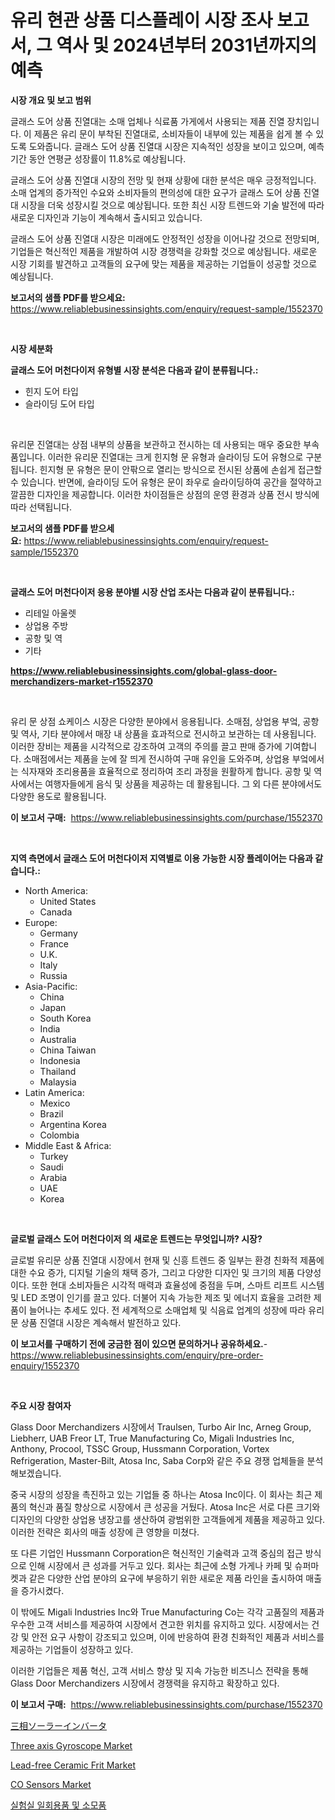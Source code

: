 <p><h1>유리 현관 상품 디스플레이 시장 조사 보고서, 그 역사 및 2024년부터 2031년까지의 예측</h1></p><p><strong>시장 개요 및 보고 범위</strong></p>
<p><p>글래스 도어 상품 진열대는 소매 업체나 식료품 가게에서 사용되는 제품 진열 장치입니다. 이 제품은 유리 문이 부착된 진열대로, 소비자들이 내부에 있는 제품을 쉽게 볼 수 있도록 도와줍니다. 글래스 도어 상품 진열대 시장은 지속적인 성장을 보이고 있으며, 예측 기간 동안 연평균 성장률이 11.8%로 예상됩니다.</p><p>글래스 도어 상품 진열대 시장의 전망 및 현재 상황에 대한 분석은 매우 긍정적입니다. 소매 업계의 증가적인 수요와 소비자들의 편의성에 대한 요구가 글래스 도어 상품 진열대 시장을 더욱 성장시킬 것으로 예상됩니다. 또한 최신 시장 트렌드와 기술 발전에 따라 새로운 디자인과 기능이 계속해서 출시되고 있습니다.</p><p>글래스 도어 상품 진열대 시장은 미래에도 안정적인 성장을 이어나갈 것으로 전망되며, 기업들은 혁신적인 제품을 개발하여 시장 경쟁력을 강화할 것으로 예상됩니다. 새로운 시장 기회를 발견하고 고객들의 요구에 맞는 제품을 제공하는 기업들이 성공할 것으로 예상됩니다.</p></p>
<p><strong>보고서의 샘플 PDF를 받으세요:</strong> <a href="https://www.reliablebusinessinsights.com/enquiry/request-sample/1552370">https://www.reliablebusinessinsights.com/enquiry/request-sample/1552370</a></p>
<p>&nbsp;</p>
<p><strong>시장 세분화</strong></p>
<p><strong>글래스 도어 머천다이저 유형별 시장 분석은 다음과 같이 분류됩니다.:</strong></p>
<p><ul><li>힌지 도어 타입</li><li>슬라이딩 도어 타입</li></ul></p>
<p>&nbsp;</p>
<p><p>유리문 진열대는 상점 내부의 상품을 보관하고 전시하는 데 사용되는 매우 중요한 부속품입니다. 이러한 유리문 진열대는 크게 힌지형 문 유형과 슬라이딩 도어 유형으로 구분됩니다. 힌지형 문 유형은 문이 안팎으로 열리는 방식으로 전시된 상품에 손쉽게 접근할 수 있습니다. 반면에, 슬라이딩 도어 유형은 문이 좌우로 슬라이딩하여 공간을 절약하고 깔끔한 디자인을 제공합니다. 이러한 차이점들은 상점의 운영 환경과 상품 전시 방식에 따라 선택됩니다.</p></p>
<p><strong>보고서의 샘플 PDF를 받으세요:</strong>&nbsp;<a href="https://www.reliablebusinessinsights.com/enquiry/request-sample/1552370">https://www.reliablebusinessinsights.com/enquiry/request-sample/1552370</a></p>
<p>&nbsp;</p>
<p><strong> 글래스 도어 머천다이저 응용 분야별 시장 산업 조사는 다음과 같이 분류됩니다.:</strong></p>
<p><ul><li>리테일 아울렛</li><li>상업용 주방</li><li>공항 및 역</li><li>기타</li></ul></p>
<p><strong><a href="https://www.reliablebusinessinsights.com/global-glass-door-merchandizers-market-r1552370">https://www.reliablebusinessinsights.com/global-glass-door-merchandizers-market-r1552370</a></strong></p>
<p>&nbsp;</p>
<p><p>유리 문 상점 쇼케이스 시장은 다양한 분야에서 응용됩니다. 소매점, 상업용 부엌, 공항 및 역사, 기타 분야에서 매장 내 상품을 효과적으로 전시하고 보관하는 데 사용됩니다. 이러한 장비는 제품을 시각적으로 강조하여 고객의 주의를 끌고 판매 증가에 기여합니다. 소매점에서는 제품을 눈에 잘 띄게 전시하여 구매 유인을 도와주며, 상업용 부엌에서는 식자재와 조리용품을 효율적으로 정리하여 조리 과정을 원활하게 합니다. 공항 및 역사에서는 여행자들에게 음식 및 상품을 제공하는 데 활용됩니다. 그 외 다른 분야에서도 다양한 용도로 활용됩니다.</p></p>
<p><strong>이 보고서 구매:</strong>&nbsp; <a href="https://www.reliablebusinessinsights.com/purchase/1552370">https://www.reliablebusinessinsights.com/purchase/1552370</a></p>
<p>&nbsp;</p>
<p><strong>지역 측면에서 글래스 도어 머천다이저 지역별로 이용 가능한 시장 플레이어는 다음과 같습니다.:</strong></p>
<p><ul>
    <li>
        North America:
        <ul>
            <li>United States</li>
            <li>Canada</li>
        </ul>
    </li>
    <li>
        Europe:
        <ul>
            <li>Germany</li>
            <li>France</li>
            <li>U.K.</li>
            <li>Italy</li>
            <li>Russia</li>
        </ul>
    </li>
    <li>
        Asia-Pacific:
        <ul>
            <li>China</li>
            <li>Japan</li>
            <li>South Korea</li>
            <li>India</li>
            <li>Australia</li>
            <li>China Taiwan</li>
            <li>Indonesia</li>
            <li>Thailand</li>
            <li>Malaysia</li>
        </ul>
    </li>
    <li>
        Latin America:
        <ul>
            <li>Mexico</li>
            <li>Brazil</li>
            <li>Argentina Korea</li>
            <li>Colombia</li>
        </ul>
    </li>
    <li>
        Middle East & Africa:
        <ul>
            <li>Turkey</li>
            <li>Saudi</li>
            <li>Arabia</li>
            <li>UAE</li>
            <li>Korea</li>
        </ul>
    </li>
    </ul></p>
<p>&nbsp;</p>
<p><strong>글로벌 글래스 도어 머천다이저 의 새로운 트렌드는 무엇입니까? 시장?</strong></p>
<p><p>글로벌 유리문 상품 진열대 시장에서 현재 및 신흥 트렌드 중 일부는 환경 친화적 제품에 대한 수요 증가, 디지털 기술의 채택 증가, 그리고 다양한 디자인 및 크기의 제품 다양성이다. 또한 현대 소비자들은 시각적 매력과 효율성에 중점을 두며, 스마트 리프트 시스템 및 LED 조명이 인기를 끌고 있다. 더불어 지속 가능한 제조 및 에너지 효율을 고려한 제품이 늘어나는 추세도 있다. 전 세계적으로 소매업체 및 식음료 업계의 성장에 따라 유리문 상품 진열대 시장은 계속해서 발전하고 있다.</p></p>
<p><strong>이 보고서를 구매하기 전에 궁금한 점이 있으면 문의하거나 공유하세요.</strong>- <a href="https://www.reliablebusinessinsights.com/enquiry/pre-order-enquiry/1552370">https://www.reliablebusinessinsights.com/enquiry/pre-order-enquiry/1552370</a></p>
<p>&nbsp;</p>
<p><strong>주요 시장 참여자</strong></p>
<p><p>Glass Door Merchandizers 시장에서 Traulsen, Turbo Air Inc, Arneg Group, Liebherr, UAB Freor LT, True Manufacturing Co, Migali Industries Inc, Anthony, Procool, TSSC Group, Hussmann Corporation, Vortex Refrigeration, Master-Bilt, Atosa Inc, Saba Corp와 같은 주요 경쟁 업체들을 분석해보겠습니다. </p><p>중국 시장의 성장을 촉진하고 있는 기업들 중 하나는 Atosa Inc이다. 이 회사는 최근 제품의 혁신과 품질 향상으로 시장에서 큰 성공을 거뒀다. Atosa Inc은 서로 다른 크기와 디자인의 다양한 상업용 냉장고를 생산하여 광범위한 고객들에게 제품을 제공하고 있다. 이러한 전략은 회사의 매출 성장에 큰 영향을 미쳤다.</p><p>또 다른 기업인 Hussmann Corporation은 혁신적인 기술력과 고객 중심의 접근 방식으로 인해 시장에서 큰 성과를 거두고 있다. 회사는 최근에 소형 가게나 카페 및 슈퍼마켓과 같은 다양한 산업 분야의 요구에 부응하기 위한 새로운 제품 라인을 출시하여 매출을 증가시켰다.</p><p>이 밖에도 Migali Industries Inc와 True Manufacturing Co는 각각 고품질의 제품과 우수한 고객 서비스를 제공하여 시장에서 견고한 위치를 유지하고 있다. 시장에서는 건강 및 안전 요구 사항이 강조되고 있으며, 이에 반응하여 환경 친화적인 제품과 서비스를 제공하는 기업들이 성장하고 있다.</p><p>이러한 기업들은 제품 혁신, 고객 서비스 향상 및 지속 가능한 비즈니스 전략을 통해 Glass Door Merchandizers 시장에서 경쟁력을 유지하고 확장하고 있다.</p></p>
<p><strong>이 보고서 구매:</strong>&nbsp;&nbsp;<a href="https://www.reliablebusinessinsights.com/purchase/1552370">https://www.reliablebusinessinsights.com/purchase/1552370</a></p>
<p><p><a href="https://github.com/LeoraEber/Market-Research-Report-List-1/blob/main/543461594872.md">三相ソーラーインバータ</a></p><p><a href="https://issuu.com/reportprime-2/docs/three-axis-gyroscope-market-size-2030.pptx">Three axis Gyroscope Market</a></p><p><a href="https://github.com/gamblestampleyjenny50m5sl6/Market-Research-Report-List-2/blob/main/lead-free-ceramic-frit-market.md">Lead-free Ceramic Frit Market</a></p><p><a href="https://issuu.com/reportprime-2/docs/co-sensors-market-size-2030.pptx">CO Sensors Market</a></p><p><a href="https://github.com/TitusBoyer1/Market-Research-Report-List-1/blob/main/967674086515.md">실험실 일회용품 및 소모품</a></p></p>